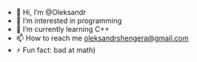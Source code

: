 - 👋 Hi, I’m @Oleksandr
- 👀 I’m interested in programming
- 🌱 I’m currently learning C++
- 📫 How to reach me oleksandrshengera@gmail.com
- ⚡ Fun fact: bad at math)
<!---
OleksandrShenhera1/OleksandrShenhera1 is a ✨ special ✨ repository because its `README.md` (this file) appears on your GitHub profile.
You can click the Preview link to take a look at your changes.
--->
